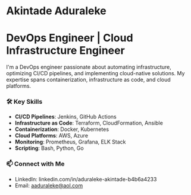 # Akintade Aduraleke

# DevOps Engineer | Cloud Infrastructure Engineer

I'm a DevOps engineer passionate about automating infrastructure, optimizing CI/CD pipelines, and implementing cloud-native solutions. My expertise spans containerization, infrastructure as code, and cloud platforms.

### 🛠️ Key Skills
- **CI/CD Pipelines**: Jenkins, GitHub Actions
- **Infrastructure as Code**: Terraform, CloudFormation, Ansible
- **Containerization**: Docker, Kubernetes
- **Cloud Platforms**: AWS, Azure
- **Monitoring**: Prometheus, Grafana, ELK Stack
- **Scripting**: Bash, Python, Go

### 📫 Connect with Me
- LinkedIn: linkedin.com/in/aduraleke-akintade-b4b6a4233
- Email: aaduraleke@aol.com



